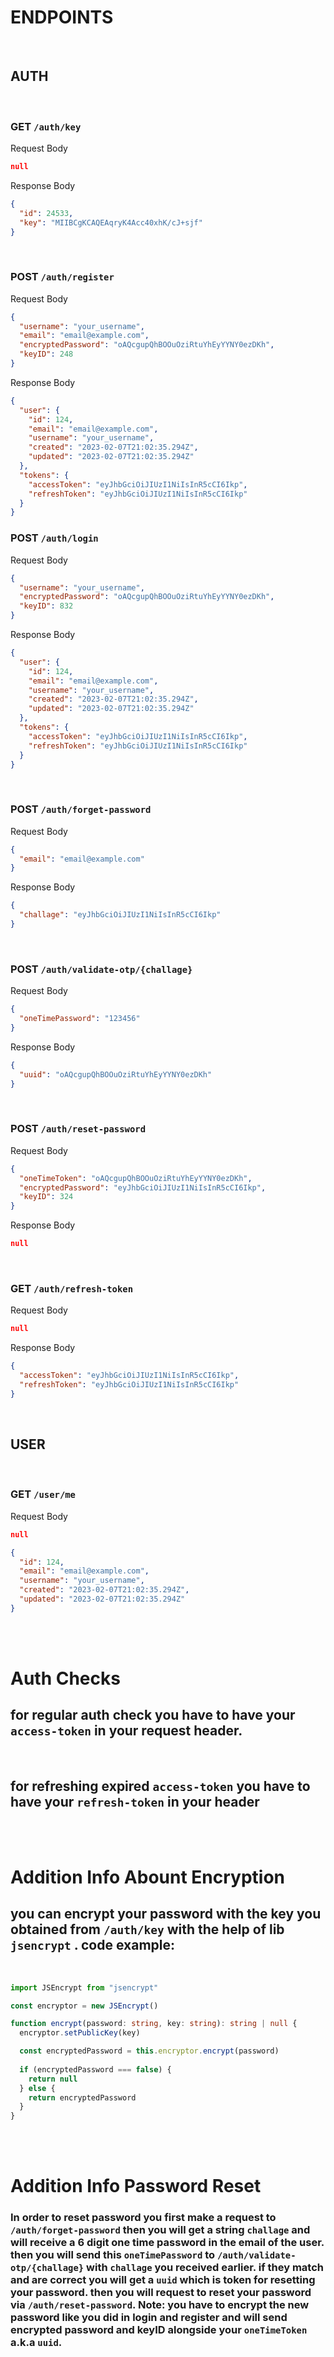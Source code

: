 
# ENDPOINTS

<br/>

## AUTH

<br/>

### GET `/auth/key`

Request Body
```json
null
```
Response Body
```json
{
  "id": 24533,
  "key": "MIIBCgKCAQEAqryK4Acc40xhK/cJ+sjf"
}
```
<br/>

### POST `/auth/register`
Request Body
```json
{
  "username": "your_username",
  "email": "email@example.com",
  "encryptedPassword": "oAQcgupQhBOOuOziRtuYhEyYYNY0ezDKh",
  "keyID": 248
}
```
Response Body
```json
{
  "user": {
    "id": 124,
    "email": "email@example.com",
    "username": "your_username",
    "created": "2023-02-07T21:02:35.294Z",
    "updated": "2023-02-07T21:02:35.294Z"
  },
  "tokens": {
    "accessToken": "eyJhbGciOiJIUzI1NiIsInR5cCI6Ikp",
    "refreshToken": "eyJhbGciOiJIUzI1NiIsInR5cCI6Ikp"
  }
}
```

### POST `/auth/login`
Request Body
```json
{
  "username": "your_username",
  "encryptedPassword": "oAQcgupQhBOOuOziRtuYhEyYYNY0ezDKh",
  "keyID": 832
}
```
Response Body
```json
{
  "user": {
    "id": 124,
    "email": "email@example.com",
    "username": "your_username",
    "created": "2023-02-07T21:02:35.294Z",
    "updated": "2023-02-07T21:02:35.294Z"
  },
  "tokens": {
    "accessToken": "eyJhbGciOiJIUzI1NiIsInR5cCI6Ikp",
    "refreshToken": "eyJhbGciOiJIUzI1NiIsInR5cCI6Ikp"
  }
}
```
<br/>

### POST `/auth/forget-password`
Request Body
```json
{
  "email": "email@example.com"
}
```
Response Body
```json
{
  "challage": "eyJhbGciOiJIUzI1NiIsInR5cCI6Ikp"
}
```
<br/>

### POST `/auth/validate-otp/{challage}`
Request Body
```json
{
  "oneTimePassword": "123456"
}
```
Response Body
```json
{
  "uuid": "oAQcgupQhBOOuOziRtuYhEyYYNY0ezDKh"
}
```

<br/>

### POST `/auth/reset-password`
Request Body
```json
{
  "oneTimeToken": "oAQcgupQhBOOuOziRtuYhEyYYNY0ezDKh",
  "encryptedPassword": "eyJhbGciOiJIUzI1NiIsInR5cCI6Ikp",
  "keyID": 324
}
```
Response Body
```json
null
```

<br/>

### GET `/auth/refresh-token`
Request Body
```json
null
```
Response Body
```json
{
  "accessToken": "eyJhbGciOiJIUzI1NiIsInR5cCI6Ikp",
  "refreshToken": "eyJhbGciOiJIUzI1NiIsInR5cCI6Ikp"
}
```

<br/>

## USER

<br/>

### GET `/user/me`
Request Body
```json
null
```
```json
{
  "id": 124,
  "email": "email@example.com",
  "username": "your_username",
  "created": "2023-02-07T21:02:35.294Z",
  "updated": "2023-02-07T21:02:35.294Z"
}
```

<br/>
<br/>

# Auth Checks

## for regular auth check you have to have your `access-token` in your request header.

<br/>

## for refreshing expired `access-token` you have to have your `refresh-token` in your header

<br/>
<br/>

# Addition Info Abount Encryption

## you can encrypt your password with the key you obtained from `/auth/key` with the help of lib `jsencrypt` . code example:
<br/>

```ts
import JSEncrypt from "jsencrypt"

const encryptor = new JSEncrypt()

function encrypt(password: string, key: string): string | null {
  encryptor.setPublicKey(key)

  const encryptedPassword = this.encryptor.encrypt(password)
  
  if (encryptedPassword === false) {
    return null
  } else {
    return encryptedPassword
  }
}

```

<br/>
<br/>

# Addition Info Password Reset

### In order to reset password you first make a request to `/auth/forget-password` then you will get a string `challage` and will receive a 6 digit one time password in the email of the user. then you will send this `oneTimePassword` to `/auth/validate-otp/{challage}` with `challage` you received earlier. if they match and are correct you will get a `uuid` which is token for resetting your password. then you will request to reset your password via `/auth/reset-password`. Note: you have to encrypt the new password like you did in login and register and will send encrypted password and keyID alongside your `oneTimeToken` a.k.a `uuid`.

